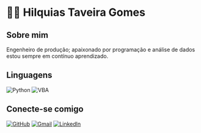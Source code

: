 # 👋🏻 Hilquias Taveira Gomes

## Sobre mim

Engenheiro de produção; apaixonado por programação e análise de dados estou sempre em contínuo aprendizado.

## Linguagens

![Python](https://img.shields.io/badge/python-3670A0?style=for-the-badge&logo=python&logoColor=ffdd54)
![VBA](https://img.shields.io/badge/VBA-867DB1?style=for-the-badge)

## Conecte-se comigo

[![GitHub](https://img.shields.io/badge/GitHub-100000?style=for-the-badge&logo=github&logoColor=white)](https://github.com/hilquiastaveira)
[![Gmail](https://img.shields.io/badge/Gmail-333333?style=for-the-badge&logo=gmail&logoColor=red)](mailto:hilquias.gomes34@gmail.com)
[![LinkedIn](https://img.shields.io/badge/LinkedIn-0077B5?style=for-the-badge&logo=linkedin&logoColor=white)](https://www.linkedin.com/in/hilquias-taveira-a1301220b/)



